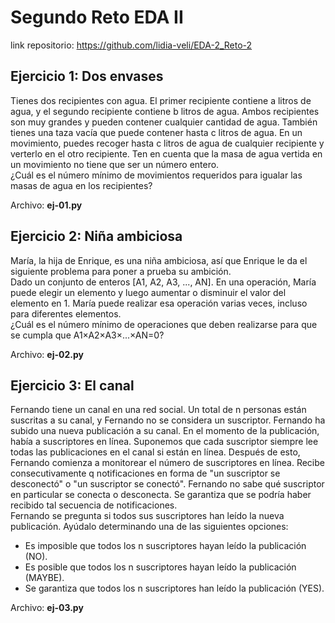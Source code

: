 # Segundo Reto EDA II

link repositorio: https://github.com/lidia-veli/EDA-2_Reto-2

## Ejercicio 1: Dos envases
Tienes dos recipientes con agua. El primer recipiente contiene a litros de agua, y el segundo recipiente contiene b litros de agua. Ambos recipientes son muy grandes y pueden contener cualquier cantidad de agua. También tienes una taza vacía que puede contener hasta c litros de agua. En un movimiento, puedes recoger hasta c litros de agua de cualquier recipiente y verterlo en el otro recipiente. Ten en cuenta que la masa de agua vertida en un movimiento no tiene que ser un número entero.  
¿Cuál es el número mínimo de movimientos requeridos para igualar las masas de agua en los recipientes?

Archivo: **ej-01.py**


## Ejercicio 2: Niña ambiciosa
María, la hija de Enrique, es una niña ambiciosa, así que Enrique le da el siguiente problema para poner a prueba su ambición.  
Dado un conjunto de enteros [A1, A2, A3, ..., AN]. En una operación, María puede elegir un elemento y luego aumentar o disminuir el valor del elemento en 1. María puede
realizar esa operación varias veces, incluso para diferentes elementos.  
¿Cuál es el número mínimo de operaciones que deben realizarse para que se cumpla que A1×A2×A3×...×AN=0?

Archivo: **ej-02.py**


## Ejercicio 3: El canal
Fernando tiene un canal en una red social. Un total de n personas están suscritas a su canal, y Fernando no se considera un suscriptor. Fernando ha subido una nueva publicación a su canal. En el momento de la publicación, había a suscriptores en línea. Suponemos que cada suscriptor siempre lee todas las publicaciones en el canal si están en línea. Después de esto, Fernando comienza a monitorear el número de suscriptores en línea. Recibe consecutivamente q notificaciones en forma de "un suscriptor se desconectó" o "un suscriptor se conectó". Fernando no sabe qué suscriptor en particular se conecta o desconecta. Se garantiza que se podría haber recibido tal secuencia de notificaciones.  
Fernando se pregunta si todos sus suscriptores han leído la nueva publicación. Ayúdalo determinando una de las siguientes opciones:  
- Es imposible que todos los n suscriptores hayan leído la publicación (NO).
- Es posible que todos los n suscriptores hayan leído la publicación (MAYBE).
- Se garantiza que todos los n suscriptores han leído la publicación (YES).

Archivo: **ej-03.py**
